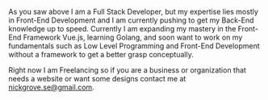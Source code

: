 As you saw above I am a Full Stack Developer, but my expertise lies mostly in Front-End Development and I am currently pushing to get my Back-End knowledge up to speed. Currently I am expanding my mastery in the Front-End Framework Vue.js, learning Golang, and soon want to work on my fundamentals such as Low Level Programming and Front-End Development without a framework to get a better grasp conceptually.

Right now I am Freelancing so if you are a business or organization that needs a website or want some designs contact me at nickgrove.se@gmail.com.